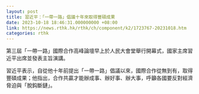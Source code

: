 ```yaml
---
layout: post
title: 習近平：「一帶一路」倡議十年來取得豐碩成果
date: 2023-10-18 18:46:31.000000000 +08:00
link: https://news.rthk.hk/rthk/ch/component/k2/1723767-20231018.htm
categories: rthk
---
```


第三屆「一帶一路」國際合作高峰論壇早上於人民大會堂舉行開幕式，國家主席習近平出席並發表主旨演講。

習近平表示，自從他十年前提出「一帶一路」倡議以來，國際合作從無到有，取得豐碩成果；他指出，合作共贏才能辦成事、辦好事、辦大事，呼籲各國要反對經濟脅迫與「脫鈎斷鏈」。
